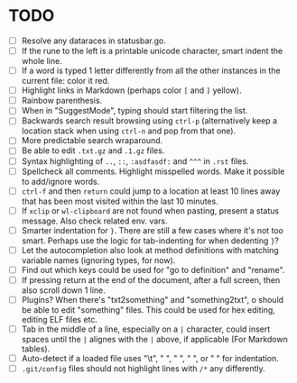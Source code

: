 # TODO

- [ ] Resolve any dataraces in statusbar.go.
- [ ] If the rune to the left is a printable unicode character, smart indent the whole line.
- [ ] If a word is typed 1 letter differently from all the other instances in the current file: color it red.
- [ ] Highlight links in Markdown (perhaps color `[` and `]` yellow).
- [ ] Rainbow parenthesis.
- [ ] When in "SuggestMode", typing should start filtering the list.
- [ ] Backwards search result browsing using `ctrl-p` (alternatively keep a location stack when using `ctrl-n` and pop from that one).
- [ ] More predictable  search wraparound.
- [ ] Be able to edit `.txt.gz` and `.1.gz` files.
- [ ] Syntax highlighting of `..`, `::`, `:asdfasdf:` and `^^^` in `.rst` files.
- [ ] Spellcheck all comments. Highlight misspelled words. Make it possible to add/ignore words.
- [ ] `ctrl-f` and then `return` could jump to a location at least 10 lines away that has been most visited within the last 10 minutes.
- [ ] If `xclip` or `wl-clipboard` are not found when pasting, present a status message. Also check related env. vars.
- [ ] Smarter indentation for `}`. There are still a few cases where it's not too smart. Perhaps use the logic for tab-indenting for when dedenting `}`?
- [ ] Let the autocompletion also look at method definitions with matching variable names (ignoring types, for now).
- [ ] Find out which keys could be used for "go to definition" and "rename".
- [ ] If pressing return at the end of the document, after a full screen, then also scroll down 1 line.
- [ ] Plugins? When there's "txt2something" and "something2txt", o should be able to edit "something" files. This could be used for hex editing, editing ELF files etc.
- [ ] Tab in the middle of a line, especially on a `|` character, could insert spaces until the `|` alignes with the `|` above, if applicable (For Markdown tables).
- [ ] Auto-detect if a loaded file uses "\t", "  ", "   ", "    ", or "        " for indentation.
- [ ] `.git/config` files should not highlight lines with `/*` any differently.
